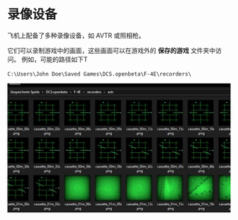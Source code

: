 # 录像设备

飞机上配备了多种录像设备，如 AVTR 或照相枪。

它们可以录制游戏中的画面，这些画面可以在游戏外的 **保存的游戏** 文件夹中访问。
例如，可能的路径如下T

`C:\Users\John Doe\Saved Games\DCS.openbeta\F-4E\recorders\`

![AVTR Folder](../img/avtr_folder.jpg)

